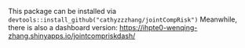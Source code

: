 This package can be installed via `devtools::install_github("cathyzzzhang/jointCompRisk")`
Meanwhile, there is also a dashboard version: https://ihpte0-wenqing-zhang.shinyapps.io/jointcompriskdash/
